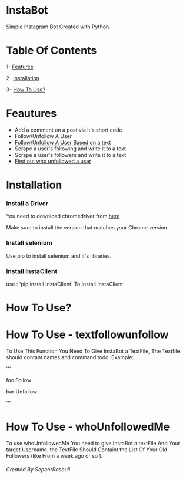 # InstaBot
Simple Instagram Bot Created with Python.
# Table Of Contents
1- [Features](#features)

2- [Installation](#installation)

3- [How To Use?](#howtouse)

# Feautures
- Add a comment on a post via it's short code
- Follow/Unfollow A User 
- [Follow/Unfollow A User Based on a text](#textfollowunfollow)
- Scrape a user's following and write it to a text
- Scrape a user's followers and write it to a text
- [Find out who unfollowed a user](#whoUnfollowedMe)

# Installation

### Install a Driver
You need to download chromedriver from [here]((https://chromedriver.chromium.org/downloads)) 

Make sure to install the version that matches your Chrome version.

### Install selenium
Use pip to install selenium and it's libraries.

### Install InstaClient
use : 'pip install InstaClient' To Install InstaClient


# How To Use?
  # How To Use - textfollowunfollow
  To Use This Function You Need To Give InstaBot a TextFile, The Textfile should contant names and command todo. Example:

  '''

  foo Follow

  bar Unfollow

  '''

  # How To Use - whoUnfollowedMe
  To use whoUnfollowedMe You need to give InstaBot a textFile And Your target Username.
  the TextFile Should Containt the List Of Your Old Followers (like From a week ago or so ).

###### Created By SepehrRasouli


